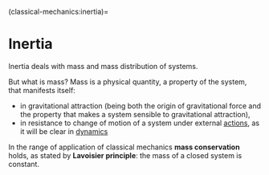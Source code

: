 (classical-mechanics:inertia)=
# Inertia

Inertia deals with mass and mass distribution of systems.

But what is mass? Mass is a physical quantity, a property of the system, that manifests itself:
- in gravitational attraction (being both the origin of gravitational force and the property that makes a system sensible to gravitational attraction),
- in resistance to change of motion of a system under external [actions](classical-mechanics:dynamics), as it will be clear in [dynamics](classical-mechanics:dynamics)

In the range of application of classical mechanics **mass conservation** holds, as stated by **Lavoisier principle**: the mass of a closed system is constant.
